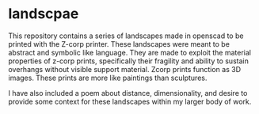 landscpae
=========

This repository contains a series of landscapes made in openscad to be printed with the Z-corp printer. These landscapes were meant to be abstract and symbolic like language. They are made to exploit the material properties of z-corp prints, specifically their fragility and ability to sustain overhangs without visible support material. Zcorp prints function as 3D images. These prints are more like paintings than sculptures. 

I have also included a poem about distance, dimensionality, and desire to provide some context for these landscapes within my larger body of work. 
